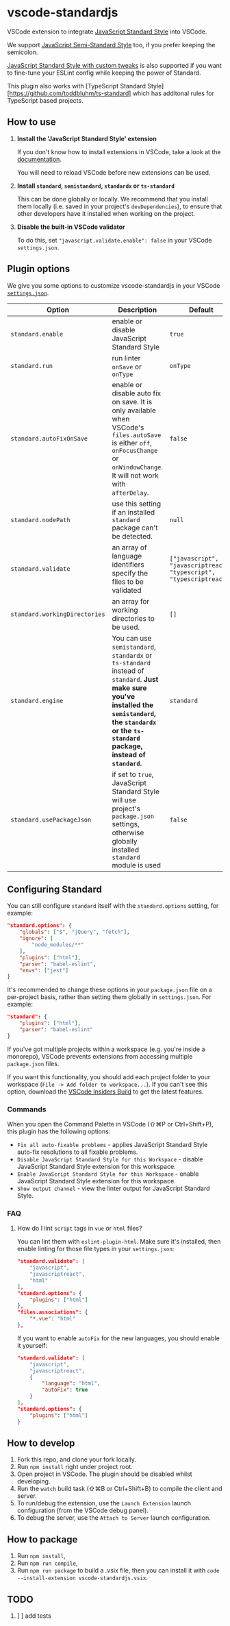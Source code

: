 # vscode-standardjs

VSCode extension to integrate [JavaScript Standard Style](https://github.com/feross/standard) into VSCode.

We support [JavaScript Semi-Standard Style](https://github.com/Flet/semistandard) too, if you prefer keeping the semicolon.

[JavaScript Standard Style with custom tweaks](https://github.com/standard/standardx) is also supported if you want to fine-tune your ESLint config while keeping the power of Standard.

This plugin also works with [TypeScript Standard Style][https://github.com/toddbluhm/ts-standard] which has additonal rules for TypeScript based projects.

## How to use

1. **Install the 'JavaScript Standard Style' extension**

	If you don't know how to install extensions in VSCode, take a look at the [documentation](https://code.visualstudio.com/docs/editor/extension-gallery#_browse-and-install-extensions).

	You will need to reload VSCode before new extensions can be used.

2. **Install `standard`, `semistandard`, `standardx` or `ts-standard`**

	This can be done globally or locally. We recommend that you install them locally (i.e. saved in your project's `devDependencies`), to ensure that other developers have it installed when working on the project.

3. **Disable the built-in VSCode validator**

	To do this, set `"javascript.validate.enable": false` in your VSCode `settings.json`.

## Plugin options

We give you some options to customize vscode-standardjs in your VSCode [`settings.json`](https://code.visualstudio.com/docs/customization/userandworkspace).

Option|Description|Default
---|---|---
`standard.enable`|enable or disable JavaScript Standard Style|`true`
`standard.run`|run linter `onSave` or `onType`|`onType`
`standard.autoFixOnSave`|enable or disable auto fix on save. It is only available when VSCode's `files.autoSave` is either `off`, `onFocusChange` or `onWindowChange`. It will not work with `afterDelay`.|`false`
`standard.nodePath`|use this setting if an installed `standard` package can't be detected.|`null`
`standard.validate`|an array of language identifiers specify the files to be validated|`["javascript", "javascriptreact", "typescript", "typescriptreact]`
`standard.workingDirectories`|an array for working directories to be used.|`[]`
`standard.engine`|You can use `semistandard`, `standardx` or `ts-standard` instead of `standard`. **Just make sure you've installed the `semistandard`, the `standardx` or the `ts-standard` package, instead of `standard`.**|`standard`
`standard.usePackageJson`|if set to `true`, JavaScript Standard Style will use project's `package.json` settings, otherwise globally installed `standard` module is used |`false`


## Configuring Standard

You can still configure `standard` itself with the `standard.options` setting, for example:

```json
"standard.options": {
	"globals": ["$", "jQuery", "fetch"],
	"ignore": [
		"node_modules/**"
	],
	"plugins": ["html"],
	"parser": "babel-eslint",
	"envs": ["jest"]
}
```

It's recommended to change these options in your `package.json` file on a per-project basis, rather than setting them globally in `settings.json`. For example:

```json
"standard": {
	"plugins": ["html"],
	"parser": "babel-eslint"
}
```

If you've got multiple projects within a workspace (e.g. you're inside a monorepo), VSCode prevents extensions from accessing multiple `package.json` files.

If you want this functionality, you should add each project folder to your workspace (`File -> Add folder to workspace...`). If you can't see this option, download the [VSCode Insiders Build](https://code.visualstudio.com/insiders/) to get the latest features.

### Commands

When you open the Command Palette in VSCode (⇧⌘P or Ctrl+Shift+P), this plugin has the following options:

* `Fix all auto-fixable problems` - applies JavaScript Standard Style auto-fix resolutions to all fixable problems.
* `Disable JavaScript Standard Style for this Workspace` - disable JavaScript Standard Style extension for this workspace.
* `Enable JavaScript Standard Style for this Workspace` - enable JavaScript Standard Style extension for this workspace.
* `Show output channel` - view the linter output for JavaScript Standard Style.

### FAQ

1. How do I lint `script` tags in `vue` or `html` files?

    You can lint them with `eslint-plugin-html`. Make sure it's installed, then enable linting for those file types in your `settings.json`:

	```json
	"standard.validate": [
		"javascript",
		"javascriptreact",
		"html"
	],
	"standard.options": {
		"plugins": ["html"]
	},
	"files.associations": {
		"*.vue": "html"
	},
	```

	If you want to enable `autoFix` for the new languages, you should enable it yourself:

	```json
	"standard.validate": [
		"javascript",
		"javascriptreact",
		{
			"language": "html",
			"autoFix": true
		}
	],
	"standard.options": {
		"plugins": ["html"]
	}
	```

## How to develop

1. Fork this repo, and clone your fork locally.
2. Run `npm install` right under project root.
3. Open project in VSCode. The plugin should be disabled whilst developing.
4. Run the `watch` build task (⇧⌘B or Ctrl+Shift+B) to compile the client and server.
5. To run/debug the extension, use the `Launch Extension` launch configuration (from the VSCode debug panel).
6. To debug the server, use the `Attach to Server` launch configuration.

## How to package

1. Run `npm install`,
2. Run `npm run compile`,
2. Run `npm run package` to build a .vsix file, then you can install it with `code --install-extension vscode-standardjs.vsix`.

## TODO

1. [ ] add tests
